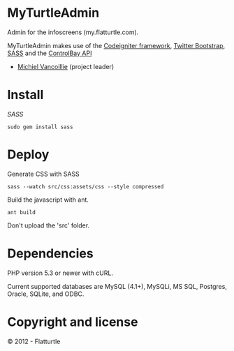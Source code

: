 MyTurtleAdmin
=============

Admin for the infoscreens (my.flatturtle.com).

MyTurtleAdmin makes use of the [Codeigniter framework](http://codeigniter.com/), [Twitter Bootstrap](http://twitter.github.com/bootstrap), 
[SASS](http://sass-lang.com) and the [ControlBay API](https://github.com/FlatTurtle/)

* [Michiel Vancoillie](http://twitter.com/ntynmichiel) (project leader)

Install
=======

*SASS*

`sudo gem install sass`


Deploy
======

Generate CSS with SASS

`sass --watch src/css:assets/css --style compressed`

Build the javascript with ant.

`ant build`

Don't upload the 'src' folder.


Dependencies
============

PHP version 5.3 or newer with cURL.

Current supported databases are MySQL (4.1+), MySQLi, MS SQL, Postgres, Oracle, SQLite, and ODBC.


Copyright and license
=====================

© 2012 - Flatturtle
